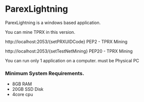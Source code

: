 # ParexLightning


ParexLightning is a windows based application.

You can mine TPRX in this version.

http://localhost:2053/{setPRXUIDCode}
PEP2 - TPRX Mining

http://localhost:2053/{setTestNetMining}
PEP20 - TPRX Mining

You can run only 1 application on a computer.
must be Physical PC

### Minimum System Requirements.

- 8GB RAM
- 20GB SSD Disk
- 4core cpu


